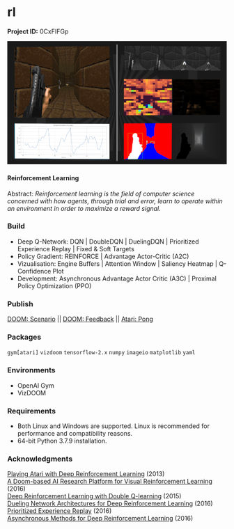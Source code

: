 # rl

**Project ID:** 0CxFIFGp

![alt text](https://github.com/epochlab/rl/blob/main/sample.png)

#### Reinforcement Learning
Abstract: *Reinforcement learning is the field of computer science concerned with how agents, through trial and error, learn to operate within an environment in order to maximize a reward signal.*

### Build
- Deep Q-Network: DQN | DoubleDQN | DuelingDQN | Prioritized Experience Replay | Fixed & Soft Targets
- Policy Gradient: REINFORCE | Advantage Actor-Critic (A2C)
- Vizualisation: Engine Buffers | Attention Window | Saliency Heatmap | Q-Confidence Plot
- Development: Asynchronous Advantage Actor Critic (A3C) | Proximal Policy Optimization (PPO)

### Publish
[DOOM: Scenario](https://vimeo.com/649753590) || [DOOM: Feedback](https://vimeo.com/649624495) || [Atari: Pong](https://vimeo.com/649229501)

### Packages
`gym[atari]` `vizdoom` `tensorflow-2.x` `numpy` `imageio` `matplotlib` `yaml`

### Environments
- OpenAI Gym
- VizDOOM

### Requirements
- Both Linux and Windows are supported. Linux is recommended for performance and compatibility reasons.
- 64-bit Python 3.7.9 installation.

### Acknowledgments
[Playing Atari with Deep Reinforcement Learning](https://arxiv.org/pdf/1312.5602v1.pdf) (2013)<br />
[A Doom-based AI Research Platform for Visual Reinforcement Learning](https://arxiv.org/pdf/1605.02097.pdf) (2016)<br />
[Deep Reinforcement Learning with Double Q-learning](https://arxiv.org/pdf/1509.06461.pdf) (2015)<br />
[Dueling Network Architectures for Deep Reinforcement Learning](https://arxiv.org/pdf/1511.06581.pdf) (2016)<br />
[Prioritized Experience Replay](https://arxiv.org/pdf/1511.05952.pdf) (2016)<br />
[Asynchronous Methods for Deep Reinforcement Learning](https://arxiv.org/pdf/1602.01783.pdf) (2016)
